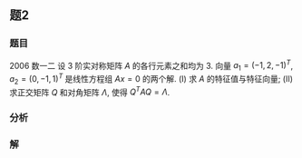 ## 题2
### 题目
2006 数一二 
设 3 阶实对称矩阵 $A$ 的各行元素之和均为 3. 向量 $a_1 = (-1, 2, -1)^T$, $a_2 = (0, -1, 1)^T$ 是线性方程组 $Ax = 0$ 的两个解.
(I) 求 $A$ 的特征值与特征向量;
(II) 求正交矩阵 $Q$ 和对角矩阵 $\Lambda$, 使得 $Q^T A Q = \Lambda$.
### 分析

### 解